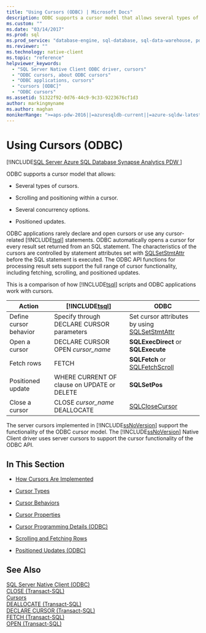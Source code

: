```yaml
---
title: "Using Cursors (ODBC) | Microsoft Docs"
description: ODBC supports a cursor model that allows several types of cursors, scrolling/positioning within a cursor, several concurrency options, and positioned updates.
ms.custom: ""
ms.date: "03/14/2017"
ms.prod: sql
ms.prod_service: "database-engine, sql-database, sql-data-warehouse, pdw"
ms.reviewer: ""
ms.technology: native-client
ms.topic: "reference"
helpviewer_keywords: 
  - "SQL Server Native Client ODBC driver, cursors"
  - "ODBC cursors, about ODBC cursors"
  - "ODBC applications, cursors"
  - "cursors [ODBC]"
  - "ODBC cursors"
ms.assetid: 51322f92-0d76-44c9-9c33-9223676cf1d3
author: markingmyname
ms.author: maghan
monikerRange: ">=aps-pdw-2016||=azuresqldb-current||=azure-sqldw-latest||>=sql-server-2016||=sqlallproducts-allversions||>=sql-server-linux-2017||=azuresqldb-mi-current"
---
```

# Using Cursors (ODBC)
[!INCLUDE[SQL Server Azure SQL Database Synapse Analytics PDW ](../../includes/applies-to-version/sql-asdb-asdbmi-asa-pdw.md)]

  ODBC supports a cursor model that allows:  
  
-   Several types of cursors.  
  
-   Scrolling and positioning within a cursor.  
  
-   Several concurrency options.  
  
-   Positioned updates.  
  
 ODBC applications rarely declare and open cursors or use any cursor-related [!INCLUDE[tsql](../../includes/tsql-md.md)] statements. ODBC automatically opens a cursor for every result set returned from an SQL statement. The characteristics of the cursors are controlled by statement attributes set with [SQLSetStmtAttr](../../relational-databases/native-client-odbc-api/sqlsetstmtattr.md) before the SQL statement is executed. The ODBC API functions for processing result sets support the full range of cursor functionality, including fetching, scrolling, and positioned updates.  
  
 This is a comparison of how [!INCLUDE[tsql](../../includes/tsql-md.md)] scripts and ODBC applications work with cursors.  
  
|Action|[!INCLUDE[tsql](../../includes/tsql-md.md)]|ODBC|  
|------------|------------------------|----------|  
|Define cursor behavior|Specify through DECLARE CURSOR parameters|Set cursor attributes by using [SQLSetStmtAttr](../../relational-databases/native-client-odbc-api/sqlsetstmtattr.md)|  
|Open a cursor|DECLARE CURSOR OPEN *cursor_name*|**SQLExecDirect** or **SQLExecute**|  
|Fetch rows|FETCH|**SQLFetch** or [SQLFetchScroll](../../relational-databases/native-client-odbc-api/sqlfetchscroll.md)|  
|Positioned update|WHERE CURRENT OF clause on UPDATE or DELETE|**SQLSetPos**|  
|Close a cursor|CLOSE *cursor_name* DEALLOCATE|[SQLCloseCursor](../../relational-databases/native-client-odbc-api/sqlclosecursor.md)|  
  
 The server cursors implemented in [!INCLUDE[ssNoVersion](../../includes/ssnoversion-md.md)] support the functionality of the ODBC cursor model. The [!INCLUDE[ssNoVersion](../../includes/ssnoversion-md.md)] Native Client driver uses server cursors to support the cursor functionality of the ODBC API.  
  
## In This Section  
  
-   [How Cursors Are Implemented](../../relational-databases/native-client-odbc-cursors/implementation/how-cursors-are-implemented.md)  
  
-   [Cursor Types](../../relational-databases/native-client-odbc-cursors/cursor-types.md)  
  
-   [Cursor Behaviors](../../relational-databases/native-client-odbc-cursors/cursor-behaviors.md)  
  
-   [Cursor Properties](../../relational-databases/native-client-odbc-cursors/properties/cursor-properties.md)  
  
-   [Cursor Programming Details &#40;ODBC&#41;](../../relational-databases/native-client-odbc-cursors/programming/cursor-programming-details-odbc.md)  
  
-   [Scrolling and Fetching Rows](../../relational-databases/native-client-odbc-cursors/scrolling-and-fetching-rows.md)  
  
-   [Positioned Updates &#40;ODBC&#41;](../../relational-databases/native-client-odbc-cursors/positioned-updates-odbc.md)  
  
## See Also  
 [SQL Server Native Client &#40;ODBC&#41;](../../relational-databases/native-client/odbc/sql-server-native-client-odbc.md)   
 [CLOSE &#40;Transact-SQL&#41;](../../t-sql/language-elements/close-transact-sql.md)   
 [Cursors](../../relational-databases/cursors.md)   
 [DEALLOCATE &#40;Transact-SQL&#41;](../../t-sql/language-elements/deallocate-transact-sql.md)   
 [DECLARE CURSOR &#40;Transact-SQL&#41;](../../t-sql/language-elements/declare-cursor-transact-sql.md)   
 [FETCH &#40;Transact-SQL&#41;](../../t-sql/language-elements/fetch-transact-sql.md)   
 [OPEN &#40;Transact-SQL&#41;](../../t-sql/language-elements/open-transact-sql.md)  
  
  
